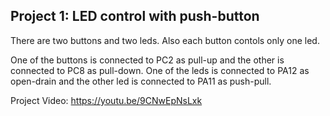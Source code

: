 ## Project 1: LED control with push-button
There are two buttons and two leds. Also each button contols only one led.

One of the buttons is connected to PC2 as pull-up and the other is connected to PC8 as pull-down.
One of the leds is connected to PA12 as open-drain and the other led is connected to PA11 as push-pull.

Project Video: https://youtu.be/9CNwEpNsLxk

